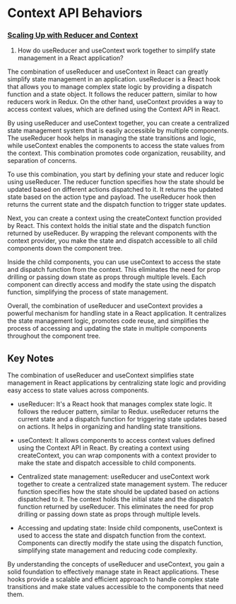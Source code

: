 # Context API Behaviors

### [Scaling Up with Reducer and Context](https://react.dev/learn/scaling-up-with-reducer-and-context)

1. How do useReducer and useContext work together to simplify state management in a React application?

The combination of useReducer and useContext in React can greatly simplify state management in an application. useReducer is a React hook that allows you to manage complex state logic by providing a dispatch function and a state object. It follows the reducer pattern, similar to how reducers work in Redux. On the other hand, useContext provides a way to access context values, which are defined using the Context API in React.

By using useReducer and useContext together, you can create a centralized state management system that is easily accessible by multiple components. The useReducer hook helps in managing the state transitions and logic, while useContext enables the components to access the state values from the context. This combination promotes code organization, reusability, and separation of concerns.

To use this combination, you start by defining your state and reducer logic using useReducer. The reducer function specifies how the state should be updated based on different actions dispatched to it. It returns the updated state based on the action type and payload. The useReducer hook then returns the current state and the dispatch function to trigger state updates.

Next, you can create a context using the createContext function provided by React. This context holds the initial state and the dispatch function returned by useReducer. By wrapping the relevant components with the context provider, you make the state and dispatch accessible to all child components down the component tree.

Inside the child components, you can use useContext to access the state and dispatch function from the context. This eliminates the need for prop drilling or passing down state as props through multiple levels. Each component can directly access and modify the state using the dispatch function, simplifying the process of state management.

Overall, the combination of useReducer and useContext provides a powerful mechanism for handling state in a React application. It centralizes the state management logic, promotes code reuse, and simplifies the process of accessing and updating the state in multiple components throughout the component tree.

## Key Notes

The combination of useReducer and useContext simplifies state management in React applications by centralizing state logic and providing easy access to state values across components. 

- useReducer: It's a React hook that manages complex state logic. It follows the reducer pattern, similar to Redux. useReducer returns the current state and a dispatch function for triggering state updates based on actions. It helps in organizing and handling state transitions.

- useContext: It allows components to access context values defined using the Context API in React. By creating a context using createContext, you can wrap components with a context provider to make the state and dispatch accessible to child components.

- Centralized state management: useReducer and useContext work together to create a centralized state management system. The reducer function specifies how the state should be updated based on actions dispatched to it. The context holds the initial state and the dispatch function returned by useReducer. This eliminates the need for prop drilling or passing down state as props through multiple levels.

- Accessing and updating state: Inside child components, useContext is used to access the state and dispatch function from the context. Components can directly modify the state using the dispatch function, simplifying state management and reducing code complexity.

By understanding the concepts of useReducer and useContext, you gain a solid foundation to effectively manage state in React applications. These hooks provide a scalable and efficient approach to handle complex state transitions and make state values accessible to the components that need them.